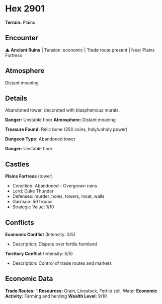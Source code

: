 # Hex 2901

**Terrain:** Plains

## Encounter
▲ **Ancient Ruins** | Tension: economic | Trade route present | Near Plains Fortress

## Atmosphere
Distant moaning

## Details
Abandoned tower, decorated with blasphemous murals.

**Danger:** Unstable floor
**Atmosphere:** Distant moaning

**Treasure Found:** Relic bone (250 coins, holy/unholy power)


**Dungeon Type:** Abandoned tower

**Danger:** Unstable floor

## Castles
**Plains Fortress** (tower)
- Condition: Abandoned - Overgrown ruins
- Lord: Duke Thunder
- Defenses: murder_holes, towers, moat, walls
- Garrison: 50 troops
- Strategic Value: 1/10

## Conflicts
**Economic Conflict** (Intensity: 3/5)
- Description: Dispute over fertile farmland

**Territory Conflict** (Intensity: 5/5)
- Description: Control of trade routes and markets

## Economic Data
**Trade Routes:** 1
**Resources:** Grain, Livestock, Fertile soil, Water
**Economic Activity:** Farming and herding
**Wealth Level:** 9/10
